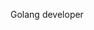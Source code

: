 Golang developer

<!---
violog/violog is a ✨ special ✨ repository because its `README.md` (this file) appears on your GitHub profile.
You can click the Preview link to take a look at your changes.
--->
